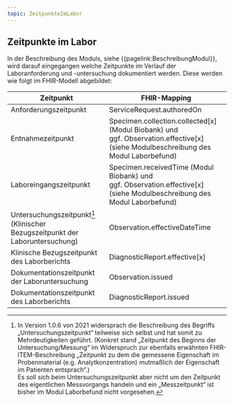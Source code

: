 ```yaml
---
topic: ZeitpunkteImLabor
---
```

## Zeitpunkte im Labor

In der Beschreibung des Moduls, siehe {{pagelink:BeschreibungModul}}, wird darauf eingegangen welche Zeitpunkte im Verlauf der Laboranforderung und -untersuchung dokumentiert werden.
Diese werden wie folgt im FHIR-Modell abgebildet:

| Zeitpunkt | FHIR-Mapping|
|-----------|-------------|
| Anforderungszeitpunkt | ServiceRequest.authoredOn|
| Entnahmezeitpunkt | Specimen.collection.collected[x] (Modul Biobank) und </br>ggf. Observation.effective[x] (siehe Modulbeschreibung des Modul Laborbefund) |
| Laboreingangszeitpunkt | Specimen.receivedTime (Modul Biobank) und </br>ggf. Observation.effective[x] (siehe Modulbeschreibung des Modul Laborbefund)|
| Untersuchungszeitpunkt[^1] (Klinischer Bezugszeitpunkt der Laboruntersuchung) | Observation.effectiveDateTime|
| Klinische Bezugszeitpunkt des Laborberichts | DiagnosticReport.effective[x]|
| Dokumentationszeitpunkt der Laboruntersuchung | Observation.issued|
| Dokumentationszeitpunkt des Laborberichts | DiagnosticReport.issued|

[^1]: In Version 1.0.6 von 2021 widersprach die Beschreibung des Begriffs „Untersuchungszeitpunkt“ teilweise sich selbst und hat somit zu Mehrdeutigkeiten geführt. (Konkret stand „Zeitpunkt des Beginns der Untersuchung/Messung“ im Widerspruch zur ebenfalls erwähnten FHIR-ITEM-Beschreibung „Zeitpunkt zu dem die gemessene Eigenschaft im Probenmaterial (e.g. Analytkonzentration) mutmaßlich der Eigenschaft im Patienten entsprach“.)   
Es soll sich beim Untersuchungszeitpunkt aber nicht um den Zeitpunkt des eigentlichen Messvorgangs handeln und ein „Messzeitpunkt“ ist bisher im Modul Laborbefund nicht vorgesehen.
